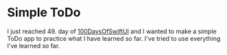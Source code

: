 #  Simple ToDo

I just reached 49. day of [100DaysOfSwiftUI](https://www.hackingwithswift.com/100/swiftui) and I wanted to make a simple ToDo app to practice what I have learned so far. I've tried to use everything I've learned so far.

